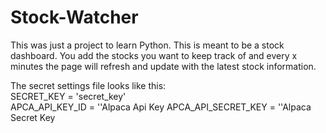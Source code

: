 # Stock-Watcher

This was just a project to learn Python. This is meant to be a stock dashboard. You add the stocks you want to keep track of and every x minutes the page will refresh and update with the latest stock information.

The secret settings file looks like this:\
SECRET_KEY = 'secret_key'\
APCA_API_KEY_ID = ''Alpaca Api Key
APCA_API_SECRET_KEY = ''Alpaca Secret Key
